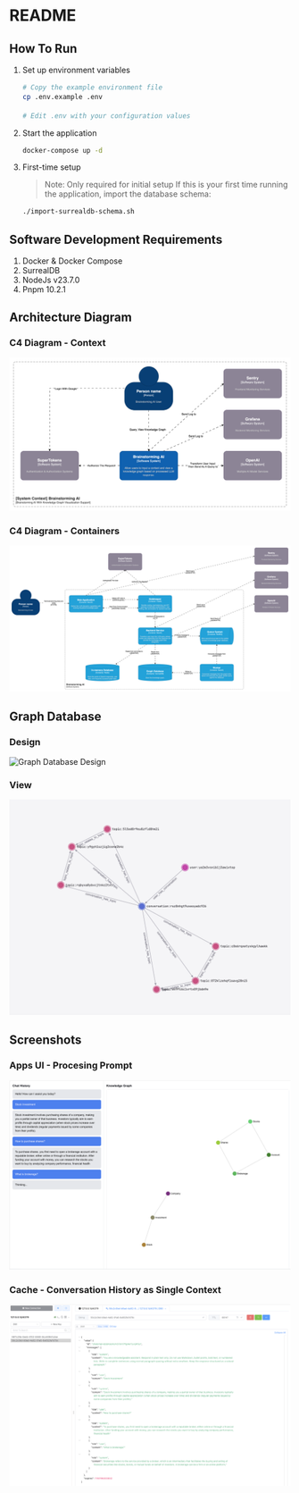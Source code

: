 # README

## How To Run

1. Set up environment variables
    ```bash
    # Copy the example environment file
    cp .env.example .env

    # Edit .env with your configuration values
    ```
2. Start the application
    ```bash
    docker-compose up -d
    ```
3. First-time setup
    > Note: Only required for initial setup
    If this is your first time running the application, import the database schema:
    ```bash
    ./import-surrealdb-schema.sh
    ```

## Software Development Requirements
1. Docker & Docker Compose
2. SurrealDB
3. NodeJs v23.7.0
4. Pnpm 10.2.1

## Architecture Diagram

### C4 Diagram - Context
![C4 Diagram - Context](/docs/C4%20Diagram-Context.svg)

### C4 Diagram - Containers
![C4 Diagram - Containers](/docs/C4%20Diagram-Containers.svg)

## Graph Database

### Design
![Graph Database Design](/docs/Graph%20Database%20-%20Design.svg)

### View
![Graph Database View](/docs/Graph%20Database%20-%20View.png)

## Screenshots

### Apps UI - Procesing Prompt
![Apps UI - Procesing Prompt](/docs/Apps%20UI%20-%20Procesing%20Prompt.png)

### Cache - Conversation History as Single Context
![Cache - Conversation History as Single Context](/docs/Cache%20-%20Conversation%20History%20as%20Single%20Context.png)
